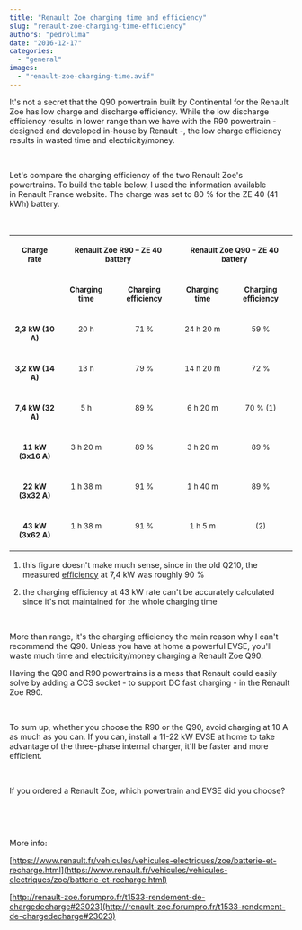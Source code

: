 ```yaml
---
title: "Renault Zoe charging time and efficiency"
slug: "renault-zoe-charging-time-efficiency"
authors: "pedrolima"
date: "2016-12-17"
categories: 
  - "general"
images: 
  - "renault-zoe-charging-time.avif"
---
```


It's not a secret that the Q90 powertrain built by Continental for the Renault Zoe has low charge and discharge efficiency. While the low discharge efficiency results in lower range than we have with the R90 powertrain - designed and developed in-house by Renault -, the low charge efficiency results in wasted time and electricity/money.

 

Let's compare the charging efficiency of the two Renault Zoe's powertrains. To build the table below, I used the information available in Renault France website. The charge was set to 80 % for the ZE 40 (41 kWh) battery.

 

<table width="582" cellspacing="0" cellpadding="4"><colgroup><col width="98"> <col width="93"> <col width="128"> <col width="94"> <col width="127"></colgroup><tbody><tr valign="top"><td rowspan="2" width="98"><p align="center"><span style="font-size: small"><b>Charge rate</b></span></p></td><td colspan="2" width="229"><p align="center"><span style="font-size: small"><b>Renault Zoe R90 – ZE 40 battery</b></span></p></td><td colspan="2" width="229"><p align="center"><span style="font-size: small"><b>Renault Zoe Q90 – ZE 40 battery</b></span></p></td></tr><tr valign="top"><td width="93"><p align="center"><span style="font-size: small"><b>Charging time</b></span></p></td><td width="128"><p align="center"><span style="font-size: small"><b>Charging efficiency</b></span></p></td><td width="94"><p align="center"><span style="font-size: small"><b>Charging time</b></span></p></td><td width="127"><p align="center"><span style="font-size: small"><b>Charging efficiency</b></span></p></td></tr><tr valign="top"><td width="98"><p align="center"><span style="font-size: small"><b>2,3 kW (10 A)</b></span></p></td><td width="93"><p align="center"><span style="font-size: small">20 h</span></p></td><td width="128"><p align="center"><span style="font-size: small">71 %</span></p></td><td width="94"><p align="center"><span style="font-size: small">24 h 20 m</span></p></td><td width="127"><p align="center"><span style="font-size: small">59 %</span></p></td></tr><tr valign="top"><td width="98"><p align="center"><span style="font-size: small"><b>3,2 kW (14 A)</b></span></p></td><td width="93"><p align="center"><span style="font-size: small">13 h</span></p></td><td width="128"><p align="center"><span style="font-size: small">79 %</span></p></td><td width="94"><p align="center"><span style="font-size: small">14 h 20 m</span></p></td><td width="127"><p align="center"><span style="font-size: small">72 %</span></p></td></tr><tr valign="top"><td width="98"><p align="center"><span style="font-size: small"><b>7,4 kW (32 A)</b></span></p></td><td width="93"><p align="center"><span style="font-size: small">5 h</span></p></td><td width="128"><p align="center"><span style="font-size: small">89 %</span></p></td><td width="94"><p align="center"><span style="font-size: small">6 h 20 m</span></p></td><td width="127"><p align="center"><span style="font-size: small">70 % (1)</span></p></td></tr><tr valign="top"><td width="98"><p align="center"><span style="font-size: small"><b>11 kW (3x16 A)</b></span></p></td><td width="93"><p align="center"><span style="font-size: small">3 h 20 m</span></p></td><td width="128"><p align="center"><span style="font-size: small">89 %</span></p></td><td width="94"><p align="center"><span style="font-size: small">3 h 20 m</span></p></td><td width="127"><p align="center"><span style="font-size: small">89 %</span></p></td></tr><tr valign="top"><td width="98"><p align="center"><span style="font-size: small"><b>22 kW (3x32 A)</b></span></p></td><td width="93"><p align="center"><span style="font-size: small">1 h 38 m</span></p></td><td width="128"><p align="center"><span style="font-size: small">91 %</span></p></td><td width="94"><p align="center"><span style="font-size: small">1 h 40 m</span></p></td><td width="127"><p align="center"><span style="font-size: small">89 %</span></p></td></tr><tr valign="top"><td width="98"><p align="center"><span style="font-size: small"><b>43 kW (3x62 A)</b></span></p></td><td width="93"><p align="center"><span style="font-size: small">1 h 38 m</span></p></td><td width="128"><p align="center"><span style="font-size: small">91 %</span></p></td><td width="94"><p align="center"><span style="font-size: small">1 h 5 m</span></p></td><td width="127"><p align="center"><span style="font-size: small">(2)</span></p></td></tr></tbody></table>

1. this figure doesn't make much sense, since in the old Q210, the measured [efficiency](http://renault-zoe.forumpro.fr/t1533-rendement-de-chargedecharge#23023) at 7,4 kW was roughly 90 %

2. the charging efficiency at 43 kW rate can't be accurately calculated since it's not maintained for the whole charging time

 

More than range, it's the charging efficiency the main reason why I can't recommend the Q90. Unless you have at home a powerful EVSE, you'll waste much time and electricity/money charging a Renault Zoe Q90.

Having the Q90 and R90 powertrains is a mess that Renault could easily solve by adding a CCS socket - to support DC fast charging - in the Renault Zoe R90.

 

To sum up, whether you choose the R90 or the Q90, avoid charging at 10 A as much as you can. If you can, install a 11-22 kW EVSE at home to take advantage of the three-phase internal charger, it'll be faster and more efficient.

 

If you ordered a Renault Zoe, which powertrain and EVSE did you choose?

 

 

More info:

[https://www.renault.fr/vehicules/vehicules-electriques/zoe/batterie-et-recharge.html](https://www.renault.fr/vehicules/vehicules-electriques/zoe/batterie-et-recharge.html)

[http://renault-zoe.forumpro.fr/t1533-rendement-de-chargedecharge#23023](http://renault-zoe.forumpro.fr/t1533-rendement-de-chargedecharge#23023)
